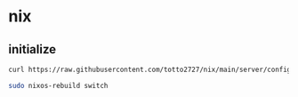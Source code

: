 # nix

## initialize

```bash
curl https://raw.githubusercontent.com/totto2727/nix/main/server/configuration.nix | sudo tee /etc/nixos/configuration.nix

sudo nixos-rebuild switch
```
